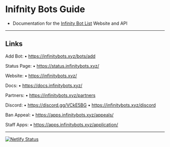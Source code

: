 # Inifnity Bots Guide
* Documentation for the [Infinity Bot List](https://infinitybots.xyz) Website and API

--- 

## Links
Add Bot:
• https://infinitybots.xyz/bots/add

Status Page:
• https://status.infinitybots.xyz/

Website:
• https://infinitybots.xyz/

Docs:
• https://docs.infinitybots.xyz/

Partners:
• https://infinitybots.xyz/partners

Discord:
• https://discord.gg/VCkE5BG
• https://infinitybots.xyz/discord

Ban Appeal:
• https://apps.infinitybots.xyz/appeals/

Staff Apps:
• https://apps.infinitybots.xyz/application/

---

[![Netlify Status](https://api.netlify.com/api/v1/badges/0b1de5fd-c932-4128-85b3-5268a61bfc7e/deploy-status)](https://app.netlify.com/sites/confident-panini-145ce5/deploys)
